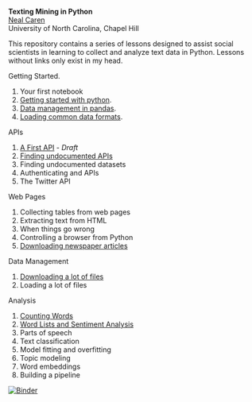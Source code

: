 **Texting Mining in Python**     
[Neal Caren](mailto:neal.caren@unc.edu)    
University of North Carolina, Chapel Hill

This repository contains a series of lessons designed to assist social scientists in learning to collect and analyze text data in Python. Lessons without links only exist in my head.

Getting Started.   
1. Your first notebook  
1. [Getting started with python](https://github.com/nealcaren/Lessons/blob/master/Notebooks/Getting%20Starting%20with%20Python.ipynb).  
2. [Data management in pandas](https://github.com/nealcaren/Lessons/blob/master/Notebooks/Data%20management%20in%20pandas.ipynb).   
3. [Loading common data formats](https://github.com/nealcaren/Lessons/blob/master/Notebooks/Loading.ipynb).   

APIs   
1. [A First API](https://github.com/nealcaren/Lessons/blob/master/Notebooks/A%20First%20API.ipynb) - *Draft*   
3. [Finding undocumented APIs](https://github.com/nealcaren/Lessons/blob/master/Notebooks/Undocument%20APIs.ipynb) 
4. Finding undocumented datasets   
4. Authenticating and APIs      
5. The Twitter API   

Web Pages   
1. Collecting tables from web pages   
7. Extracting text from HTML   
8. When things go wrong   
8. Controlling a browser from Python   
7. [Downloading newspaper articles](https://github.com/nealcaren/Lessons/blob/master/Notebooks/Newspapers.ipynb)    

Data Management   
1. [Downloading a lot of files](https://github.com/nealcaren/Lessons/blob/master/Notebooks/Downloading.ipynb)   
2. Loading a lot of files   

Analysis   
1. [Counting Words](https://github.com/nealcaren/Lessons/blob/master/Notebooks/Counting%20Words.ipynb)   
2. [Word Lists and Sentiment Analysis](https://github.com/nealcaren/Lessons/blob/master/Notebooks/Word%20Lists.ipynb)  
3. Parts of speech  
3. Text classification   
4. Model fitting and overfitting
4. Topic modeling   
5. Word embeddings  
6. Building a pipeline   


[![Binder](https://mybinder.org/badge_logo.svg)](https://mybinder.org/v2/gh/nealcaren/Lessons/master)
